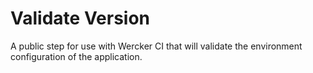 # Validate Version

A public step for use with Wercker CI that will validate the environment configuration of the application.
